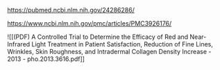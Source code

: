 
https://pubmed.ncbi.nlm.nih.gov/24286286/

https://www.ncbi.nlm.nih.gov/pmc/articles/PMC3926176/

![[(PDF) A Controlled Trial to Determine the Efficacy of Red and Near-Infrared Light Treatment in Patient Satisfaction, Reduction of Fine Lines, Wrinkles, Skin Roughness, and Intradermal Collagen Density Increase - 2013 - pho.2013.3616.pdf]]
